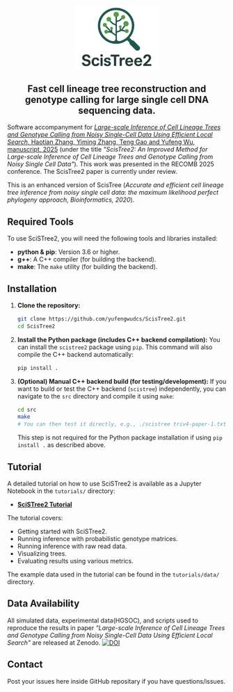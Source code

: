 <p align="center">
  <img src="img/logo.png" alt="SciSTree2 Logo" width="200">
</p>

<h2 align="center">Fast cell lineage tree reconstruction and genotype calling for large single cell DNA sequencing data.</h2>

<!-- ## Introduction -->
Software accompanyment for [*Large-scale Inference of Cell Lineage Trees and Genotype Calling from Noisy Single-Cell Data Using Efficient Local Search*, Haotian Zhang, Yiming Zhang, Teng Gao and Yufeng Wu, manuscript, 2025](https://www.biorxiv.org/content/10.1101/2024.11.08.622704v1) (under the title *"ScisTree2: An Improved Method for Large-scale Inference of Cell Lineage Trees and Genotype Calling from Noisy Single Cell Data"*). This work was presented in the RECOMB 2025 conference. The ScisTree2 paper is currently under review.

This is an enhanced version of ScisTree (*Accurate and efficient cell lineage tree inference from noisy single cell data: the maximum likelihood perfect phylogeny approach, Bioinformatics, 2020*).

## Required Tools

To use SciSTree2, you will need the following tools and libraries installed:

*   **python & pip**: Version 3.6 or higher.
*   **g++**: A C++ compiler (for building the backend).
*   **make**: The `make` utility (for building the backend).

## Installation

1.  **Clone the repository:**
    ```bash
    git clone https://github.com/yufengwudcs/ScisTree2.git
    cd ScisTree2
    ```

2.  **Install the Python package (includes C++ backend compilation):**
    You can install the `scistree2` package using `pip`. This command will also compile the C++ backend automatically:
    ```bash
    pip install .
    ```
    <!-- Alternatively, you can use `python setup.py install`:
    ```bash
    python setup.py install
    ```
    The `setup.py` script is configured to first build the C++ executable (similar to running `make` in the `src` directory) and then include it in the Python package. -->

3.  **(Optional) Manual C++ backend build (for testing/development):**
    If you want to build or test the C++ backend (`scistree`) independently, you can navigate to the `src` directory and compile it using `make`:
    ```bash
    cd src
    make
    # You can then test it directly, e.g., ./scistree triv4-paper-1.txt
    ```
    This step is not required for the Python package installation if using `pip install .` as described above.

## Tutorial

A detailed tutorial on how to use SciSTree2 is available as a Jupyter Notebook in the `tutorials/` directory:

*   **[SciSTree2 Tutorial](tutorials/Scistree2_Tutorial.ipynb)**

The tutorial covers:
*   Getting started with SciSTree2.
*   Running inference with probabilistic genotype matrices.
*   Running inference with raw read data.
*   Visualizing trees.
*   Evaluating results using various metrics.

The example data used in the tutorial can be found in the `tutorials/data/` directory.

## Data Availability 

All simulated data, experimental data(HGSOC), and scripts used to reproduce the results in paper *"Large-scale Inference of Cell Lineage Trees and Genotype Calling from Noisy Single-Cell Data Using Efficient Local Search"* are released at Zenodo.
[![DOI](https://zenodo.org/badge/DOI/10.5281/zenodo.15620911.svg)](https://zenodo.org/records/15620911)

## Contact
Post your issues here inside GitHub repositary if you have questions/issues.
